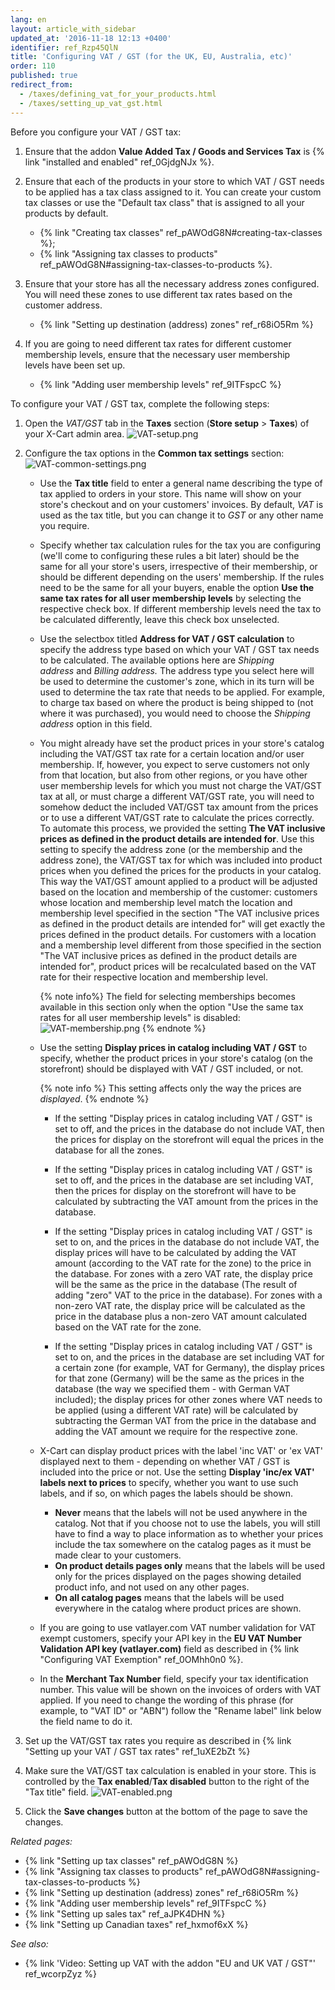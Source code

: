 ```yaml
---
lang: en
layout: article_with_sidebar
updated_at: '2016-11-18 12:13 +0400'
identifier: ref_Rzp45QlN
title: 'Configuring VAT / GST (for the UK, EU, Australia, etc)'
order: 110
published: true
redirect_from:
  - /taxes/defining_vat_for_your_products.html
  - /taxes/setting_up_vat_gst.html
---
```

Before you configure your VAT / GST tax:

1. Ensure that the addon **Value Added Tax / Goods and Services Tax** is {% link "installed and enabled" ref_0GjdgNJx %}.  

2. Ensure that each of the products in your store to which VAT / GST needs to be applied has a tax class assigned to it. You can create your custom tax classes or use the "Default tax class" that is assigned to all your products by default. 
    *   {% link "Creating tax classes" ref_pAWOdG8N#creating-tax-classes %};
    *   {% link "Assigning tax classes to products" ref_pAWOdG8N#assigning-tax-classes-to-products %}.

3.  Ensure that your store has all the necessary address zones configured. You will need these zones to use different tax rates based on the customer address.
    *   {% link "Setting up destination (address) zones" ref_r68iO5Rm %}
    
4.  If you are going to need different tax rates for different customer membership levels, ensure that the necessary user membership levels have been set up. 
    *   {% link "Adding user membership levels" ref_9ITFspcC %}

To configure your VAT / GST tax, complete the following steps:

1.  Open the _VAT/GST_  tab in the **Taxes** section (**Store setup** > **Taxes**) of your X-Cart admin area.
    ![VAT-setup.png]({{site.baseurl}}/attachments/ref_Rzp45QlN/VAT-setup.png)

2.  Configure the tax options in the **Common tax settings** section:
    ![VAT-common-settings.png]({{site.baseurl}}/attachments/ref_Rzp45QlN/VAT-common-settings.png)

    *   Use the **Tax title** field to enter a general name describing the type of tax applied to orders in your store. This name will show on your store's checkout and on your customers' invoices. By default, _VAT_ is used as the tax title, but you can change it to _GST_ or any other name you require.
    
    *   Specify whether tax calculation rules for the tax you are configuring (we'll come to configuring these rules a bit later) should be the same for all your store's users, irrespective of their membership, or should be different depending on the users' membership. If the rules need to be the same for all your buyers, enable the option **Use the same tax rates for all user membership levels** by selecting the respective check box. If different membership levels need the tax to be calculated differently, leave this check box unselected.
    
    *   Use the selectbox titled **Address for VAT / GST calculation** to specify the address type based on which your VAT / GST tax needs to be calculated. The available options here are _Shipping address_ and _Billing address._ The address type you select here will be used to determine the customer's zone, which in its turn will be used to determine the tax rate that needs to be applied. For example, to charge tax based on where the product is being shipped to (not where it was purchased), you would need to choose the _Shipping address_ option in this field.
    
    *   You might already have set the product prices in your store's catalog including the VAT/GST tax rate for a certain location and/or user membership. If, however, you expect to serve customers not only from that location, but also from other regions, or you have other user membership levels for which you must not charge the VAT/GST tax at all, or must charge a different VAT/GST rate, you will need to somehow deduct the included VAT/GST tax amount from the prices or to use a different VAT/GST rate to calculate the prices correctly. To automate this process, we provided the setting **The VAT inclusive prices as defined in the product details are intended for**. Use this setting to specify the address zone (or the membership and the address zone), the VAT/GST tax for which was included into product prices when you defined the prices for the products in your catalog. 
        This way the VAT/GST amount applied to a product will be adjusted based on the location and membership of the customer: customers whose location and membership level match the location and membership level specified in the section "The VAT inclusive prices as defined in the product details are intended for" will get exactly the prices defined in the product details. For customers with a location and a membership level different from those specified in the section "The VAT inclusive prices as defined in the product details are intended for", product prices will be recalculated based on the VAT rate for their respective location and membership level. 
        
        {% note info%}
        The field for selecting memberships becomes available in this section only when the option "Use the same tax rates for all user membership levels" is disabled:
        ![VAT-membership.png]({{site.baseurl}}/attachments/ref_Rzp45QlN/VAT-membership.png)
        {% endnote %}
    
    *   Use the setting **Display prices in catalog including VAT / GST** to specify, whether the product prices in your store's catalog (on the storefront) should be displayed with VAT / GST included, or not. 
        
        {% note info %}
        This setting affects only the way the prices are *displayed*. 
        {% endnote %}
    
        * If the setting "Display prices in catalog including VAT / GST" is set to off, and the prices in the database do not include VAT, then the prices for display on the storefront will equal the prices in the database for all the zones. 
        
        * If the setting "Display prices in catalog including VAT / GST" is set to off, and the prices in the database are set including VAT, then the prices for display on the storefront will have to be calculated by subtracting the VAT amount from the prices in the database.
        
        * If the setting "Display prices in catalog including VAT / GST" is set to on, and the prices in the database do not include VAT, the display prices will have to be calculated by adding the VAT amount (according to the VAT rate for the zone) to the price in the database. For zones with a zero VAT rate, the display price will be the same as the price in the database (The result of adding "zero" VAT to the price in the database). For zones with a non-zero VAT rate, the display price will be calculated as the price in the database plus a non-zero VAT amount calculated based on the VAT rate for the zone.
        
        * If the setting "Display prices in catalog including VAT / GST" is set to on, and the prices in the database are set including VAT for a certain zone (for example, VAT for Germany), the display prices for that zone (Germany) will be the same as the prices in the database (the way we specified them - with German VAT included); the display prices for other zones where VAT needs to be applied (using a different VAT rate) will be calculated by subtracting the German VAT from the price in the database and adding the VAT amount we require for the respective zone.
    
    *   X-Cart can display product prices with the label 'inc VAT' or 'ex VAT' displayed next to them - depending on whether VAT / GST is included into the price or not. Use the setting **Display 'inc/ex VAT' labels next to prices** to specify, whether you want to use such labels, and if so, on which pages the labels should be shown. 
        
        * **Never** means that the labels will not be used anywhere in the catalog. Not that if you choose not to use the labels, you will still have to find a way to place information as to whether your prices include the tax somewhere on the catalog pages as it must be made clear to your customers.
        * **On product details pages only** means that the labels will be used only for the prices displayed on the pages showing detailed product info, and not used on any other pages.
        * **On all catalog pages** means that the labels will be used everywhere in the catalog where product prices are shown.
    
    *   If you are going to use vatlayer.com VAT number validation for VAT exempt customers, specify your API key in the **EU VAT Number Validation API key (vatlayer.com)**  field as described in {% link "Configuring VAT Exemption" ref_0OMhh0n0 %}.
    
    *   In the **Merchant Tax Number** field, specify your tax identification number. This value will be shown on the invoices of orders with VAT applied. If you need to change the wording of this phrase (for example, to "VAT ID" or "ABN") follow the "Rename label" link below the field name to do it.
    
4.  Set up the VAT/GST tax rates you require as described in {% link "Setting up your VAT / GST tax rates" ref_1uXE2bZt %}

5.  Make sure the VAT/GST tax calculation is enabled in your store. This is controlled by the **Tax enabled**/**Tax disabled** button to the right of the "Tax title" field. 
    ![VAT-enabled.png]({{site.baseurl}}/attachments/ref_Rzp45QlN/VAT-enabled.png)
    
6.  Click the **Save changes** button at the bottom of the page to save the changes.


_Related pages:_

*   {% link "Setting up tax classes" ref_pAWOdG8N %}
*   {% link "Assigning tax classes to products" ref_pAWOdG8N#assigning-tax-classes-to-products %}
*   {% link "Setting up destination (address) zones" ref_r68iO5Rm %}
*   {% link "Adding user membership levels" ref_9ITFspcC %}
*   {% link "Setting up sales tax" ref_aJPK4DHN %}
*   {% link "Setting up Canadian taxes" ref_hxmof6xX %}

_See also:_

*   {% link 'Video: Setting up VAT with the addon "EU and UK VAT / GST"' ref_wcorpZyz %}
